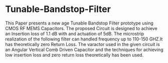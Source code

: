 # Tunable-Bandstop-Filter
This Paper presents a new age Tunable Bandstop Filter prototype using CMOS RF MEMS Capacitors.
The proposed Circuit is designed to achieve an Insertion loss of 1.1 dB with and actuation of 5dB. The microstrip realization of the following filter can handled frequency up to 110-150 GHZ.It has theoretically zero Return Loss. The varactor used in the given circuit is an Angular Vertical Comb Driven Capacitor and the techniques for achieving low insertion loss and zero return loss theoretically has been used.
